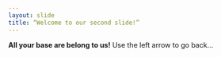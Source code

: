 ```yaml
---
layout: slide
title: “Welcome to our second slide!”
---
```

**All your base are belong to us!**
Use the left arrow to go back...
